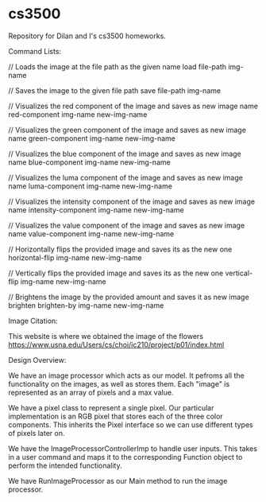 # cs3500
Repository for Dilan and I's cs3500 homeworks. 

Command Lists:

// Loads the image at the file path as the given name
load file-path img-name

// Saves the image to the given file path
save file-path img-name

// Visualizes the red component of the image and saves as new image name
red-component img-name new-img-name

// Visualizes the green component of the image and saves as new image name
green-component img-name new-img-name

// Visualizes the blue component of the image and saves as new image name
blue-component img-name new-img-name

// Visualizes the luma component of the image and saves as new image name
luma-component img-name new-img-name

// Visualizes the intensity component of the image and saves as new image name
intensity-component img-name new-img-name

// Visualizes the value component of the image and saves as new image name
value-component img-name new-img-name

// Horizontally flips the provided image and saves its as the new one
horizontal-flip img-name new-img-name

// Vertically flips the provided image and saves its as the new one
vertical-flip img-name new-img-name

// Brightens the image by the provided amount and saves it as new image
brighten brighten-by img-name new-img-name



Image Citation:

This website is where we obtained the image of the flowers
https://www.usna.edu/Users/cs/choi/ic210/project/p01/index.html



Design Overview:

We have an image processor which acts as our model. It pefroms all the functionality on the images, as well as stores them. Each "image" is represented as an array of pixels and a max value.

We have a pixel class to represent a single pixel. Our particular implementation is an RGB pixel that stores each of the three color components. This inherits the Pixel interface so we can use different types of pixels later on.

We have the ImageProcessorControllerImp to handle user inputs. This takes in a user command and maps it to the corresponding Function object to perform the intended functionality.

We have RunImageProcessor as our Main method to run the image processor.

